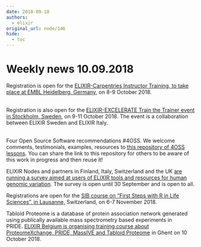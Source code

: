 ```yaml
---
date: 2018-09-10
authors:
  - elixir
original_url: node/146
hide:
  - toc
---
```


# Weekly news 10.09.2018

<p>Registration is open for the&nbsp;<a href="https://elixir-europe.us4.list-manage.com/track/click?u=751beffce2e491f94d6f66918&amp;id=633043b1d2&amp;e=64fa86a9a6" target="_blank">ELIXIR-Carpentries Instructor Training, to take place at EMBL Heidelberg, Germany</a>, on 8-9 October 2018.</p>

<p><br />
Registration is also open for the&nbsp;<a href="https://elixir-europe.us4.list-manage.com/track/click?u=751beffce2e491f94d6f66918&amp;id=54608e9d9f&amp;e=64fa86a9a6" target="_blank">ELIXIR-EXCELERATE Train the Trainer event in Stockholm, Sweden</a>, on 9-11 October 2018. The event is a collaboration between ELIXIR Sweden and ELIXIR Italy.</p>

<p><br />
Four Open Source Software recommendations #4OSS. We welcome comments, testimonials, examples, resources to&nbsp;<a href="https://elixir-europe.us4.list-manage.com/track/click?u=751beffce2e491f94d6f66918&amp;id=517cb68b0b&amp;e=64fa86a9a6">this repository of 4OSS lessons</a>. You can share the link to this repository for others to be aware of this work in progress and then reuse it!</p>

<p>ELIXIR Nodes and partners in Finland, Italy, Switzerland and the UK&nbsp;<a href="https://elixir-europe.us4.list-manage.com/track/click?u=751beffce2e491f94d6f66918&amp;id=ad3c2e33a7&amp;e=64fa86a9a6" target="_blank">are running a survey aimed at users of ELIXIR tools and resources for human genomic variation</a>. The survey is open until 30 September and is open to all.</p>

<p>Registrations are open for the&nbsp;<a href="https://elixir-europe.us4.list-manage.com/track/click?u=751beffce2e491f94d6f66918&amp;id=c47223be0f&amp;e=64fa86a9a6" target="_blank">SIB course on “First Steps with R in Life Sciences”, in Lausanne,</a>&nbsp;Switzerland, on 6-7 November 2018.</p>

<p>Tabloid Proteome is a database of protein association network generated using publically available mass spectrometry based experiments in PRIDE.&nbsp;<a href="https://elixir-europe.us4.list-manage.com/track/click?u=751beffce2e491f94d6f66918&amp;id=b00e749ca6&amp;e=64fa86a9a6" target="_blank">ELIXIR Belgium is organising training course about ProteomeXchange, PRIDE, MassIVE and Tabloid Proteome</a>&nbsp;in Ghent on 10 October 2018.</p>

